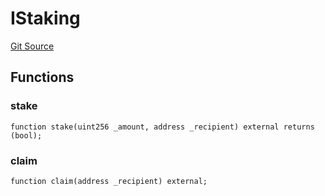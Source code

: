 # IStaking
[Git Source](https://github.com/KlimaDAO/klimadao-solidity/blob/704b462e69030cb9a43680057bee91d745d579ba/src/protocol/staking/regular/StakingHelper.sol)


## Functions
### stake


```solidity
function stake(uint256 _amount, address _recipient) external returns (bool);
```

### claim


```solidity
function claim(address _recipient) external;
```

